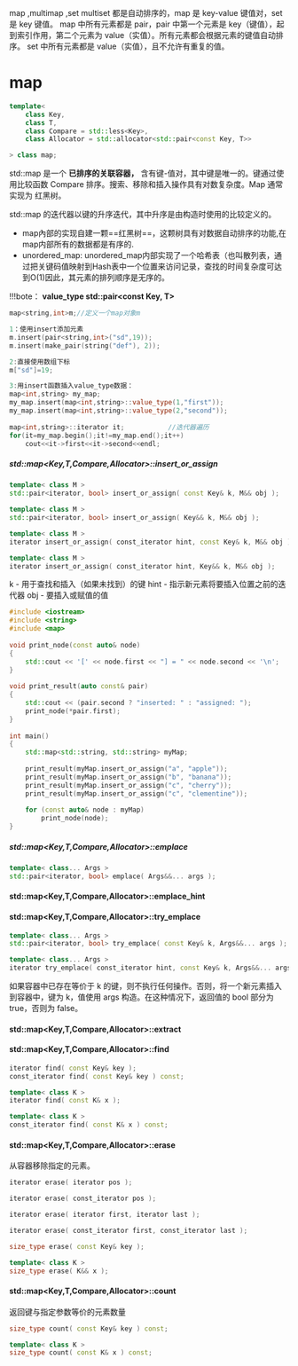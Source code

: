 

map ,multimap ,set multiset 都是自动排序的，map 是 key-value 键值对，set 是 key 键值。
map 中所有元素都是 pair，pair 中第一个元素是 key（键值），起到索引作用，第二个元素为 value（实值）。所有元素都会根据元素的键值自动排序。
set 中所有元素都是 value（实值），且不允许有重复的值。

# map
```cpp
template<
    class Key,
    class T,
    class Compare = std::less<Key>,
    class Allocator = std::allocator<std::pair<const Key, T>>

> class map;
```
std::map 是一个 **已排序的关联容器，** 含有键-值对，其中键是唯一的。键通过使用比较函数 Compare 排序。搜索、移除和插入操作具有对数复杂度。Map 通常实现为 红黑树。

std::map 的迭代器以键的升序迭代，其中升序是由构造时使用的比较定义的。

- map內部的实现自建一颗==红黑树==，这颗树具有对数据自动排序的功能,在map内部所有的数据都是有序的.
- unordered_map: unordered_map内部实现了一个哈希表（也叫散列表，通过把关键码值映射到Hash表中一个位置来访问记录，查找的时间复杂度可达到O(1)因此，其元素的排列顺序是无序的。


!!!bote：
**value_type	std::pair<const Key, T>**

```cpp
map<string,int>m;//定义一个map对象m

1：使用insert添加元素
m.insert(pair<string,int>("sd",19));
m.insert(make_pair(string("def"), 2));

2:直接使用数组下标
m["sd"]=19;

3:用insert函数插入value_type数据：
map<int,string> my_map;
my_map.insert(map<int,string>::value_type(1,"first"));
my_map.insert(map<int,string>::value_type(2,"second"));
 
map<int,string>::iterator it;           //迭代器遍历
for(it=my_map.begin();it!=my_map.end();it++)
    cout<<it->first<<it->second<<endl;

```

##### std::map<Key,T,Compare,Allocator>::insert_or_assign
```cpp
template< class M >
std::pair<iterator, bool> insert_or_assign( const Key& k, M&& obj );

template< class M >
std::pair<iterator, bool> insert_or_assign( Key&& k, M&& obj );

template< class M >
iterator insert_or_assign( const_iterator hint, const Key& k, M&& obj );

template< class M >
iterator insert_or_assign( const_iterator hint, Key&& k, M&& obj );
```


k	-	用于查找和插入（如果未找到）的键
hint	-	指示新元素将要插入位置之前的迭代器
obj	-	要插入或赋值的值
```cpp
#include <iostream>
#include <string>
#include <map>
 
void print_node(const auto& node)
{
    std::cout << '[' << node.first << "] = " << node.second << '\n';
}
 
void print_result(auto const& pair)
{
    std::cout << (pair.second ? "inserted: " : "assigned: ");
    print_node(*pair.first);
}
 
int main()
{
    std::map<std::string, std::string> myMap;
 
    print_result(myMap.insert_or_assign("a", "apple"));
    print_result(myMap.insert_or_assign("b", "banana"));
    print_result(myMap.insert_or_assign("c", "cherry"));
    print_result(myMap.insert_or_assign("c", "clementine"));
 
    for (const auto& node : myMap)
        print_node(node);
}
```


##### std::map<Key,T,Compare,Allocator>::emplace
```cpp
template< class... Args >
std::pair<iterator, bool> emplace( Args&&... args );
```
#### std::map<Key,T,Compare,Allocator>::emplace_hint

#### std::map<Key,T,Compare,Allocator>::try_emplace
```cpp
template< class... Args >
std::pair<iterator, bool> try_emplace( const Key& k, Args&&... args );

template< class... Args >
iterator try_emplace( const_iterator hint, const Key& k, Args&&... args );
```
如果容器中已存在等价于 k 的键，则不执行任何操作。否则，将一个新元素插入到容器中，键为 k，值使用 args 构造。在这种情况下，返回值的 bool 部分为 true，否则为 false。


#### std::map<Key,T,Compare,Allocator>::extract

#### std::map<Key,T,Compare,Allocator>::find
```cpp
iterator find( const Key& key );
const_iterator find( const Key& key ) const;

template< class K >
iterator find( const K& x );

template< class K >
const_iterator find( const K& x ) const;
```

#### std::map<Key,T,Compare,Allocator>::erase
从容器移除指定的元素。
```cpp
iterator erase( iterator pos );

iterator erase( const_iterator pos );

iterator erase( iterator first, iterator last );

iterator erase( const_iterator first, const_iterator last );

size_type erase( const Key& key );

template< class K >
size_type erase( K&& x );

```


#### std::map<Key,T,Compare,Allocator>::count
返回键与指定参数等价的元素数量
```cpp
size_type count( const Key& key ) const;

template< class K >
size_type count( const K& x ) const;
```